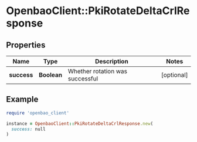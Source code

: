 # OpenbaoClient::PkiRotateDeltaCrlResponse

## Properties

| Name | Type | Description | Notes |
| ---- | ---- | ----------- | ----- |
| **success** | **Boolean** | Whether rotation was successful | [optional] |

## Example

```ruby
require 'openbao_client'

instance = OpenbaoClient::PkiRotateDeltaCrlResponse.new(
  success: null
)
```

